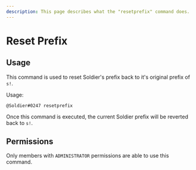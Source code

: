 ```yaml
---
description: This page describes what the "resetprefix" command does.
---
```


# Reset Prefix

## Usage

This command is used to reset Soldier's prefix back to it's original prefix of `s!`.

Usage:

```text
@Soldier#0247 resetprefix
```

Once this command is executed, the current Soldier prefix will be reverted back to `s!`.

## Permissions

Only members with `ADMINISTRATOR` permissions are able to use this command.

